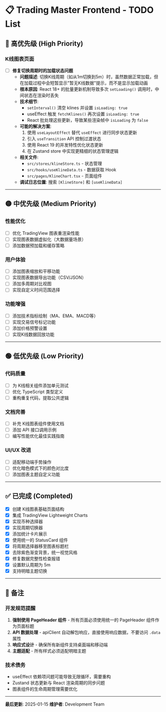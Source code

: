 # 📋 Trading Master Frontend - TODO List

## 🔴 高优先级 (High Priority)

### K线图表页面
- [ ] **修复切换周期时的加载状态问题**
  - **问题描述**: 切换K线周期（如从1m切换到5m）时，虽然数据正常加载，但在加载过程中会短暂显示"暂无K线数据"提示，而不是显示加载动画
  - **根本原因**: React 18+ 的批量更新机制导致多次 `setLoading()` 调用时，中间状态在渲染时丢失
  - **技术细节**:
    - `setInterval()` 清空 klines 并设置 `isLoading: true`
    - useEffect 触发 `fetchKlines()` 再次设置 `isLoading: true`
    - React 批处理这些更新，导致某些渲染帧中 `isLoading` 为 `false`
  - **可能的解决方案**:
    1. 使用 `useLayoutEffect` 替代 `useEffect` 进行同步状态更新
    2. 引入 `useTransition` API 控制过渡状态
    3. 使用 React 19 的并发特性优化状态更新
    4. 在 Zustand store 中实现更精细的状态管理逻辑
  - **相关文件**:
    - `src/stores/klineStore.ts` - 状态管理
    - `src/hooks/useKlineData.ts` - 数据获取 Hook
    - `src/pages/KlineChart.tsx` - 页面组件
  - **调试日志位置**: 搜索 `[KlineStore]` 和 `[useKlineData]`

---

## 🟡 中优先级 (Medium Priority)

### 性能优化
- [ ] 优化 TradingView 图表重渲染性能
- [ ] 实现图表数据虚拟化（大数据量场景）
- [ ] 添加数据预加载和缓存策略

### 用户体验
- [ ] 添加图表缩放和平移功能
- [ ] 实现图表数据导出功能（CSV/JSON）
- [ ] 添加多周期对比视图
- [ ] 实现自定义时间范围选择

### 功能增强
- [ ] 添加技术指标绘制（MA、EMA、MACD等）
- [ ] 实现交易信号标记功能
- [ ] 添加价格预警设置
- [ ] 实现K线数据回放功能

---

## 🟢 低优先级 (Low Priority)

### 代码质量
- [ ] 为 K线相关组件添加单元测试
- [ ] 优化 TypeScript 类型定义
- [ ] 重构重复代码，提取公共逻辑

### 文档完善
- [ ] 补充 K线图表组件使用文档
- [ ] 添加 API 接口调用示例
- [ ] 编写性能优化最佳实践指南

### UI/UX 改进
- [ ] 适配移动端手势操作
- [ ] 优化暗色模式下的颜色对比度
- [ ] 添加图表主题自定义功能

---

## ✅ 已完成 (Completed)

- [x] 创建 K线图表基础页面结构
- [x] 集成 TradingView Lightweight Charts
- [x] 实现币种选择器
- [x] 实现周期切换器
- [x] 添加统计卡片展示
- [x] 使用统一的 StatusCard 组件
- [x] 将周期选择器移至图表标题栏
- [x] 去除紫色渐变背景，统一视觉风格
- [x] 修复数据完整性检查报错
- [x] 设置默认周期为 5m
- [x] 支持明暗主题切换

---

## 📝 备注

### 开发规范提醒
1. **强制使用 PageHeader 组件** - 所有页面必须使用统一的 PageHeader 组件作为页面标题
2. **API 数据处理** - apiClient 自动解包响应，直接使用响应数据，不要访问 `.data` 属性
3. **响应式设计** - 确保所有新组件支持桌面端和移动端
4. **主题适配** - 所有样式必须适配明暗主题

### 技术债务
- useEffect 依赖项问题可能导致无限循环，需要重构
- Zustand 状态更新与 React 渲染周期的同步问题
- 图表组件的生命周期管理需要优化

---

**最后更新**: 2025-01-15
**维护者**: Development Team
